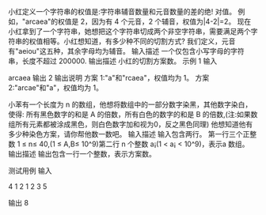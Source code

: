 小红定义一个字符串的权值是:字符串辅音数量和元音数量的差的绝!
对值。
例如，"arcaea"的权值是 2，因为有 4 个元音，2 个辅音，权值为|4-2|=2。
现在小红拿到了一个字符串，她想把这个字符串切成两个非空字符串，需要满足两个字符串的权值相等。小红想知道，有多少种不同的切割方式?
我们定义，元音有"aeiou"这五种，其余字母均为辅音。
输入描述
一个仅包含小写字母的字符串，长度不超过 200000.
输出描述
小红的切割方案数。
示例 1
输入

arcaea
输出
2
输出说明
方案 1:"a"和"rcaea"，权值均为 1。
方案 2:"arcae"和"a"，权值均为 1。

小苯有一个长度为 n 的数组，他想将数组中的一部分数字染黑，其他数字染白，使得:
所有黑色数字的和是 A 的倍数，所有白色的数字的和是 B 的倍数,(注:如果数组所有元素都被涂成黑色，则白色数字加和视为0，反之黑色同理)
他想知道他有多少种染色方案，请你帮他数一数吧。
输入描述
输入包含两行。
第一行三个正整数 1 ≤ n≤ 40,(1 ≤ A,B≤ 10^9)第二行 n 个整数 a¡(1 < a¡ < 10^9)，表示a 数组。
输出描述
输出包含一行一个整数，表示方案数。

测试用例
输入

4 1 2
1 2 3 5

输出
8
